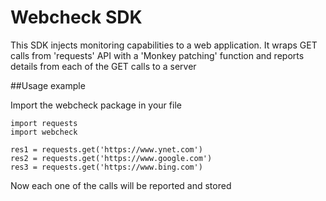 # Webcheck SDK

This SDK injects monitoring capabilities to a web application.
It wraps GET calls from 'requests' API with a 'Monkey patching' function
and reports details from each of the GET calls to a server

##Usage example

Import the webcheck package in your file
```
import requests
import webcheck

res1 = requests.get('https://www.ynet.com')
res2 = requests.get('https://www.google.com')
res3 = requests.get('https://www.bing.com')
```

Now each one of the calls will be reported and stored